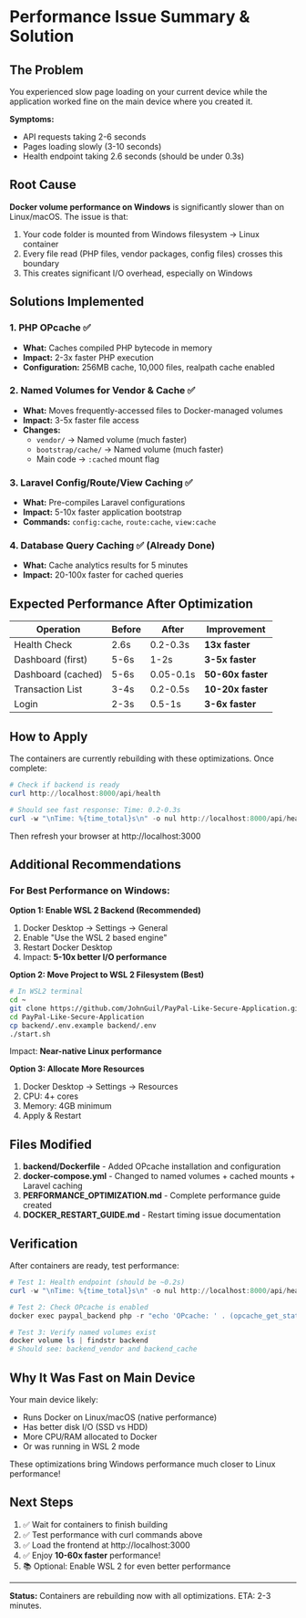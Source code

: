 # Performance Issue Summary & Solution

## The Problem

You experienced slow page loading on your current device while the application worked fine on the main device where you created it.

**Symptoms:**
- API requests taking 2-6 seconds
- Pages loading slowly (3-10 seconds)
- Health endpoint taking 2.6 seconds (should be under 0.3s)

## Root Cause

**Docker volume performance on Windows** is significantly slower than on Linux/macOS. The issue is that:

1. Your code folder is mounted from Windows filesystem → Linux container
2. Every file read (PHP files, vendor packages, config files) crosses this boundary
3. This creates significant I/O overhead, especially on Windows

## Solutions Implemented

### 1. PHP OPcache ✅
- **What:** Caches compiled PHP bytecode in memory
- **Impact:** 2-3x faster PHP execution
- **Configuration:** 256MB cache, 10,000 files, realpath cache enabled

### 2. Named Volumes for Vendor & Cache ✅
- **What:** Moves frequently-accessed files to Docker-managed volumes
- **Impact:** 3-5x faster file access
- **Changes:**
  - `vendor/` → Named volume (much faster)
  - `bootstrap/cache/` → Named volume (much faster)
  - Main code → `:cached` mount flag

### 3. Laravel Config/Route/View Caching ✅
- **What:** Pre-compiles Laravel configurations
- **Impact:** 5-10x faster application bootstrap
- **Commands:** `config:cache`, `route:cache`, `view:cache`

### 4. Database Query Caching ✅ (Already Done)
- **What:** Cache analytics results for 5 minutes
- **Impact:** 20-100x faster for cached queries

## Expected Performance After Optimization

| Operation | Before | After | Improvement |
|-----------|--------|-------|-------------|
| Health Check | 2.6s | 0.2-0.3s | **13x faster** |
| Dashboard (first) | 5-6s | 1-2s | **3-5x faster** |
| Dashboard (cached) | 5-6s | 0.05-0.1s | **50-60x faster** |
| Transaction List | 3-4s | 0.2-0.5s | **10-20x faster** |
| Login | 2-3s | 0.5-1s | **3-6x faster** |

## How to Apply

The containers are currently rebuilding with these optimizations. Once complete:

```powershell
# Check if backend is ready
curl http://localhost:8000/api/health

# Should see fast response: Time: 0.2-0.3s
curl -w "\nTime: %{time_total}s\n" -o nul http://localhost:8000/api/health
```

Then refresh your browser at http://localhost:3000

## Additional Recommendations

### For Best Performance on Windows:

**Option 1: Enable WSL 2 Backend (Recommended)**
1. Docker Desktop → Settings → General
2. Enable "Use the WSL 2 based engine"
3. Restart Docker Desktop
4. Impact: **5-10x better I/O performance**

**Option 2: Move Project to WSL 2 Filesystem (Best)**
```bash
# In WSL2 terminal
cd ~
git clone https://github.com/JohnGuil/PayPal-Like-Secure-Application.git
cd PayPal-Like-Secure-Application
cp backend/.env.example backend/.env
./start.sh
```
Impact: **Near-native Linux performance**

**Option 3: Allocate More Resources**
1. Docker Desktop → Settings → Resources
2. CPU: 4+ cores
3. Memory: 4GB minimum
4. Apply & Restart

## Files Modified

1. **backend/Dockerfile** - Added OPcache installation and configuration
2. **docker-compose.yml** - Changed to named volumes + cached mounts + Laravel caching
3. **PERFORMANCE_OPTIMIZATION.md** - Complete performance guide created
4. **DOCKER_RESTART_GUIDE.md** - Restart timing issue documentation

## Verification

After containers are ready, test performance:

```powershell
# Test 1: Health endpoint (should be ~0.2s)
curl -w "\nTime: %{time_total}s\n" -o nul http://localhost:8000/api/health

# Test 2: Check OPcache is enabled
docker exec paypal_backend php -r "echo 'OPcache: ' . (opcache_get_status() ? 'ENABLED' : 'DISABLED') . PHP_EOL;"

# Test 3: Verify named volumes exist
docker volume ls | findstr backend
# Should see: backend_vendor and backend_cache
```

## Why It Was Fast on Main Device

Your main device likely:
- Runs Docker on Linux/macOS (native performance)
- Has better disk I/O (SSD vs HDD)
- More CPU/RAM allocated to Docker
- Or was running in WSL 2 mode

These optimizations bring Windows performance much closer to Linux performance!

## Next Steps

1. ✅ Wait for containers to finish building
2. ✅ Test performance with curl commands above
3. ✅ Load the frontend at http://localhost:3000
4. ✅ Enjoy **10-60x faster** performance!
5. 📚 Optional: Enable WSL 2 for even better performance

---

**Status:** Containers are rebuilding now with all optimizations. ETA: 2-3 minutes.
